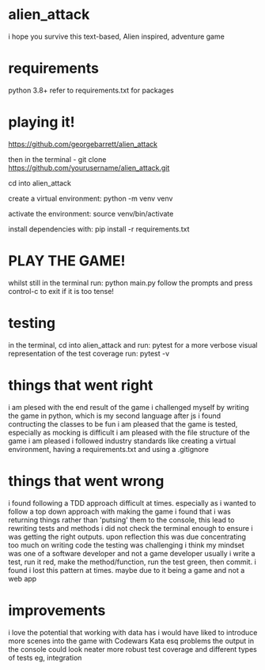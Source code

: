 # alien_attack

i hope you survive this text-based, Alien inspired, adventure game

# requirements

python 3.8+
refer to requirements.txt for packages

# playing it!

https://github.com/georgebarrett/alien_attack

then in the terminal - git clone https://github.com/yourusername/alien_attack.git

cd into alien_attack

create a virtual environment: python -m venv venv

activate the environment: source venv/bin/activate

install dependencies with: pip install -r requirements.txt

# PLAY THE GAME!

whilst still in the terminal run: python main.py
follow the prompts
and press control-c to exit if it is too tense!

# testing

in the terminal, cd into alien_attack and run: pytest
for a more verbose visual representation of the test coverage run: pytest -v 

# things that went right

i am plesed with the end result of the game
i challenged myself by writing the game in python, which is my second language after js
i found contructing the classes to be fun
i am pleased that the game is tested, especially as mocking is difficult
i am pleased with the file structure of the game
i am pleased i followed industry standards like creating a virtual environment, having a requirements.txt and using a .gitignore

# things that went wrong

i found following a TDD approach difficult at times. especially as i wanted to follow a top down approach with making the game
i found that i was returning things rather than 'putsing' them to the console, this lead to rewriting tests and methods
i did not check the terminal enough to ensure i was getting the right outputs. upon reflection this was due concentrating too much on writing code
the testing was challenging
i think my mindset was one of a software developer and not a game developer
usually i write a test, run it red, make the method/function, run the test green, then commit. i found i lost this pattern at times. maybe due to it being a game and not a web app

# improvements

i love the potential that working with data has
i would have liked to introduce more scenes into the game with Codewars Kata esq problems
the output in the console could look neater
more robust test coverage and different types of tests eg, integration

